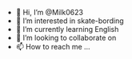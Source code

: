 - 👋 Hi, I’m @Milk0623
- 👀 I’m interested in skate-bording  
- 🌱 I’m currently learning English                    
- 💞️ I’m looking to collaborate on 
- 📫 How to reach me ...

<!---
Milk0623/Milk0623 is a ✨ special ✨ repository because its `README.md` (this file) appears on your GitHub profile.
You can click the Preview link to take a look at your changes.
--->
